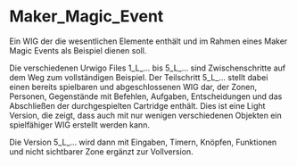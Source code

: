 # Maker_Magic_Event

Ein WIG der die wesentlichen Elemente enthält und im Rahmen eines Maker Magic Events als Beispiel dienen soll.

Die verschiedenen Urwigo Files 1_L_... bis 5_L_... sind Zwischenschritte auf dem Weg zum vollständigen Beispiel. Der Teilschritt 5_L_... stellt dabei einen bereits spielbaren und abgeschlossenen WIG dar, der Zonen, Personen, Gegenstände mit Befehlen, Aufgaben, Entscheidungen und das Abschließen der durchgespielten Cartridge enthält. 
Dies ist eine Light Version, die zeigt, dass auch mit nur wenigen verschiedenen Objekten ein spielfähiger WIG erstellt werden kann.

Die Version 5_L_... wird dann mit Eingaben, Timern, Knöpfen, Funktionen und nicht sichtbarer Zone ergänzt zur Vollversion. 
